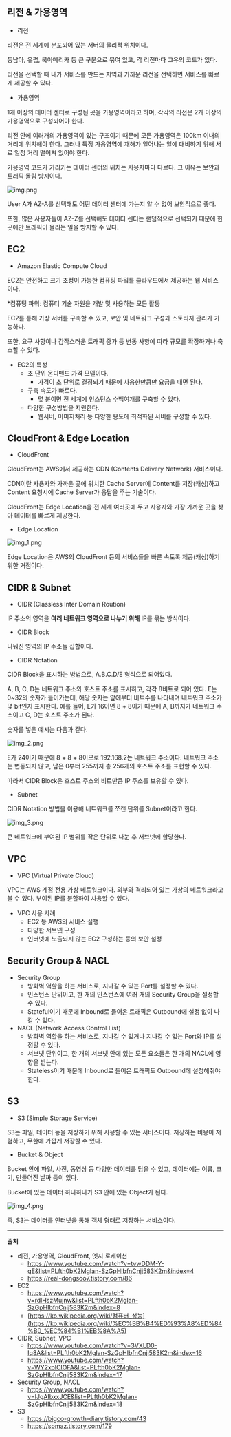 ## 리전 & 가용영역

- 리전

리전은 전 세계에 분포되어 있는 서버의 물리적 위치이다.

동남아, 유럽, 북아메리카 등 큰 구분으로 묶여 있고, 각 리전마다 고유의 코드가 있다.

리전을 선택할 때 내가 서비스를 만드는 지역과 가까운 리전을 선택하면 서비스를 빠르게 제공할 수 있다.

- 가용영역

1개 이상의 데이터 센터로 구성된 곳을 가용영역이라고 하며, 각각의 리전은 2개 이상의 가용영역으로 구성되어야 한다.

리전 안에 여러개의 가용영역이 있는 구조이기 때문에 모든 가용영역은 100km 이내의 거리에 위치해야 한다. 그러나 특정 가용영역에 재해가 일어나는 일에 대비하기 위해 서로 일정 거리 떨어져 있어야 한다.

가용영역 코드가 가리키는 데이터 센터의 위치는 사용자마다 다르다. 그 이유는 보안과 트래픽 몰림 방지이다.

![img.png](img.png)

User A가 AZ-A를 선택해도 어떤 데이터 센터에 가는지 알 수 없어 보안적으로 좋다.

또한, 많은 사용자들이 AZ-Z를 선택해도 데이터 센터는 랜덤적으로 선택되기 때문에 한 곳에만 트래픽이 몰리는 일을 방지할 수 있다.

## EC2

- Amazon Elastic Compute Cloud

EC2는 안전하고 크기 조정이 가능한 컴퓨팅 파워를 클라우드에서 제공하는 웹 서비스이다.

*컴퓨팅 파워: 컴퓨터 기술 자원을 개발 및 사용하는 모든 활동

EC2를 통해 가상 서버를 구축할 수 있고, 보안 및 네트워크 구성과 스토리지 관리가 가능하다.

또한, 요구 사항이나 갑작스러운 트래픽 증가 등 변동 사항에 따라 규모를 확장하거나 축소할 수 있다.

- EC2의 특성
    - 초 단위 온디맨드 가격 모델이다.
        - 가격이 초 단위로 결정되기 때문에 사용한만큼만 요금을 내면 된다.
    - 구축 속도가 빠르다.
        - 몇 분이면 전 세계에 인스턴스 수백여개를 구축할 수 있다.
    - 다양한 구성방법을 지원한다.
        - 웹서버, 이미지처리 등 다양한 용도에 최적화된 서버를 구성할 수 있다.

## CloudFront & Edge Location

- CloudFront

CloudFront는 AWS에서 제공하는 CDN (Contents Delivery Network) 서비스이다.

CDN이란 사용자와 가까운 곳에 위치한 Cache Server에 Content를 저장(캐싱)하고 Content 요청시에 Cache Server가 응답을 주는 기술이다.

CloudFront는 Edge Location을 전 세계 여러곳에 두고 사용자와 가장 가까운 곳을 찾아 데이터를 빠르게 제공한다.

- Edge Location

![img_1.png](img_1.png)

Edge Location은 AWS의 CloudFront 등의 서비스들을 빠른 속도록 제공(캐싱)하기 위한 거점이다.

## CIDR & Subnet

- CIDR (Classless Inter Domain Roution)

IP 주소의 영역을 **여러 네트워크 영역으로 나누기 위해** IP를 묶는 방식이다.

- CIDR Block

나눠진 영역의 IP 주소들 집합이다.

- CIDR Notation

CIDR Block을 표시하는 방법으로, A.B.C.D/E 형식으로 되어있다.

A, B, C, D는 네트워크 주소와 호스트 주소를 표시하고, 각각 8비트로 되어 있다. E는 0~32의 숫자가 들어가는데, 해당 숫자는 앞에부터 비트수를 나타내며 네트워크 주소가 몇 bit인지 표시한다. 예를 들어, E가 16이면 8 + 8이기 때문에 A, B까지가 네트워크 주소이고 C, D는 호스트 주소가 된다.

숫자를 넣은 예시는 다음과 같다.

![img_2.png](img_2.png)

E가 24이기 때문에 8 + 8 + 8이므로 192.168.2는 네트워크 주소이다. 네트워크 주소는 변동되지 않고, 남은 0부터 255까지 총 256개의 호스트 주소를 표현할 수 있다.

따라서 CIDR Block은 호스트 주소의 비트만큼 IP 주소를 보유할 수 있다.

- Subnet

CIDR Notation 방법을 이용해 네트워크를 쪼갠 단위를 Subnet이라고 한다.

![img_3.png](img_3.png)

큰 네트워크에 부여된 IP 범위를 작은 단위로 나눈 후 서브넷에 할당한다.

## VPC

- VPC (Virtual Private Cloud)

VPC는 AWS 계정 전용 가상 네트워크이다. 외부와 격리되어 있는 가상의 네트워크라고 볼 수 있다. 부여된 IP를 분할하여 사용할 수 있다.

- VPC 사용 사례
    - EC2 등 AWS의 서비스 실행
    - 다양한 서브넷 구성
    - 인터넷에 노출되지 않는 EC2 구성하는 등의 보안 설정

## Security Group & NACL

- Security Group
    - 방화벽 역할을 하는 서비스로, 지나갈 수 있는 Port를 설정할 수 있다.
    - 인스턴스 단위이고, 한 개의 인스턴스에 여러 개의 Security Group을 설정할 수 있다.
    - Stateful이기 때문에 Inbound로 들어온 트래픽은 Outbound에 설정 없이 나갈 수 있다.
- NACL (Network Access Control List)
    - 방화벽 역할을 하는 서비스로, 지나갈 수 있거나 지나갈 수 없는 Port와 IP를 설정할 수 있다.
    - 서브넷 단위이고, 한 개의 서브넷 안에 있는 모든 요소들은 한 개의 NACL에 영향을 받는다.
    - Stateless이기 때문에 Inbound로 들어온 트래픽도 Outbound에 설정해줘야 한다.

## S3

- S3 (Simple Storage Service)

S3는 파일, 데이터 등을 저장하기 위해 사용할 수 있는 서비스이다. 저장하는 비용이 저렴하고, 무한에 가깝게 저장할 수 있다.

- Bucket & Object

Bucket 안에 파일, 사진, 동영상 등 다양한 데이터를 담을 수 있고, 데이터에는 이름, 크기, 만들어진 날짜 등이 있다.

Bucket에 있는 데이터 하나하나가 S3 안에 있는 Object가 된다.

![img_4.png](img_4.png)

즉, S3는 데이터를 인터넷을 통해 객체 형태로 저장하는 서비스이다.

---

**출처**

- 리전, 가용영역, CloudFront, 엣지 로케이션
    - https://www.youtube.com/watch?v=tvwDDM-Y-qE&list=PLfth0bK2MgIan-SzGpHIbfnCnjj583K2m&index=4
    - https://real-dongsoo7.tistory.com/86
- EC2
    - https://www.youtube.com/watch?v=rdlHszMujnw&list=PLfth0bK2MgIan-SzGpHIbfnCnjj583K2m&index=8
    - [https://ko.wikipedia.org/wiki/컴퓨터_성능](https://ko.wikipedia.org/wiki/%EC%BB%B4%ED%93%A8%ED%84%B0_%EC%84%B1%EB%8A%A5)
- CIDR, Subnet, VPC
    - https://www.youtube.com/watch?v=3VXLD0-Iq8A&list=PLfth0bK2MgIan-SzGpHIbfnCnjj583K2m&index=16
    - https://www.youtube.com/watch?v=WY2xoIClOFA&list=PLfth0bK2MgIan-SzGpHIbfnCnjj583K2m&index=17
- Security Group, NACL
    - https://www.youtube.com/watch?v=IJgAIbxxJCE&list=PLfth0bK2MgIan-SzGpHIbfnCnjj583K2m&index=18
- S3
    - https://bigco-growth-diary.tistory.com/43
    - https://somaz.tistory.com/179
